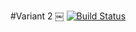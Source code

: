 #Variant 2
￼
[![Build Status](https://travis-ci.org/DmitriyParenkin/deposit-calc.svg?branch=master)](https://travis-ci.org/DmitriyParenkin/deposit-calc)

